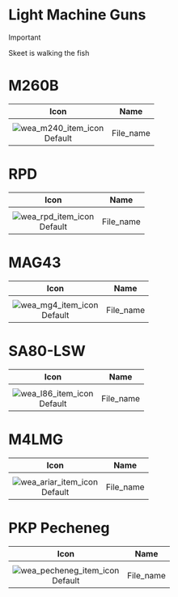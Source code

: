 # Light Machine Guns

> [!IMPORTANT]
>
> Skeet is walking the fish



# M260B

| Icon | Name |
| :--: | :--: | 
| | | | | 
![wea_m240_item_icon](https://github.com/user-attachments/assets/0c0beb3e-03cc-43ff-aca1-0a9f273f4bef)<br> Default | File_name | 


# RPD

| Icon | Name |
| :--: | :--: | 
| | | | | 
![wea_rpd_item_icon](https://github.com/user-attachments/assets/cf1a0cab-2b83-4bb2-9153-347a58a0eb38)<br> Default | File_name | 


# MAG43

| Icon | Name |
| :--: | :--: | 
| | | | | 
![wea_mg4_item_icon](https://github.com/user-attachments/assets/845671bc-34f9-4e45-a926-2b0e9b24fe41)<br> Default | File_name | 


# SA80-LSW

| Icon | Name |
| :--: | :--: | 
| | | | | 
![wea_l86_item_icon](https://github.com/user-attachments/assets/d9172d99-7fc7-4460-b3f9-5f8228305ae3)<br> Default | File_name | 


# M4LMG

| Icon | Name |
| :--: | :--: | 
| | | | | 
![wea_ariar_item_icon](https://github.com/user-attachments/assets/58214845-a036-4f70-b211-a939bb7ae6f2)<br> Default | File_name | 


# PKP Pecheneg

| Icon | Name |
| :--: | :--: | 
| | | | | 
![wea_pecheneg_item_icon](https://github.com/user-attachments/assets/e479a427-57f8-4959-bfa5-be673aabc8a8)<br> Default | File_name | 

